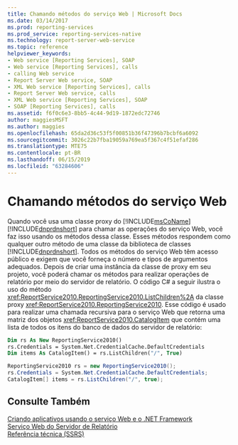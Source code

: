 ```yaml
---
title: Chamando métodos do serviço Web | Microsoft Docs
ms.date: 03/14/2017
ms.prod: reporting-services
ms.prod_service: reporting-services-native
ms.technology: report-server-web-service
ms.topic: reference
helpviewer_keywords:
- Web service [Reporting Services], SOAP
- Web service [Reporting Services], calls
- calling Web service
- Report Server Web service, SOAP
- XML Web service [Reporting Services], calls
- Report Server Web service, calls
- XML Web service [Reporting Services], SOAP
- SOAP [Reporting Services], calls
ms.assetid: f6f0c6e3-8bb5-4c44-9d19-1872edc72746
author: maggiesMSFT
ms.author: maggies
ms.openlocfilehash: 65da2d36c53f5f00851b36f47396b7bcbf6a6092
ms.sourcegitcommit: 3026c22b7fba19059a769ea5f367c4f51efaf286
ms.translationtype: MTE75
ms.contentlocale: pt-BR
ms.lasthandoff: 06/15/2019
ms.locfileid: "63284606"
---
```

# <a name="calling-web-service-methods"></a>Chamando métodos do serviço Web
  Quando você usa uma classe proxy do [!INCLUDE[msCoName](../../../includes/msconame-md.md)] [!INCLUDE[dnprdnshort](../../../includes/dnprdnshort-md.md)] para chamar as operações do serviço Web, você faz isso usando os métodos dessa classe. Esses métodos respondem como qualquer outro método de uma classe da biblioteca de classes [!INCLUDE[dnprdnshort](../../../includes/dnprdnshort-md.md)]. Todos os métodos do serviço Web têm acesso público e exigem que você forneça o número e tipos de argumentos adequados. Depois de criar uma instância da classe de proxy em seu projeto, você poderá chamar os métodos para realizar operações de relatório por meio do servidor de relatório. O código C# a seguir ilustra o uso do método <xref:ReportService2010.ReportingService2010.ListChildren%2A> da classe proxy <xref:ReportService2010.ReportingService2010>. Esse código é usado para realizar uma chamada recursiva para o serviço Web que retorna uma matriz dos objetos <xref:ReportService2010.CatalogItem> que contém uma lista de todos os itens do banco de dados do servidor de relatório:  
  
```vb  
Dim rs As New ReportingService2010()  
rs.Credentials = System.Net.CredentialCache.DefaultCredentials  
Dim items As CatalogItem() = rs.ListChildren("/", True)  
```  
  
```csharp  
ReportingService2010 rs = new ReportingService2010();  
rs.Credentials = System.Net.CredentialCache.DefaultCredentials;  
CatalogItem[] items = rs.ListChildren("/", true);  
```  
  
## <a name="see-also"></a>Consulte Também  
 [Criando aplicativos usando o serviço Web e o .NET Framework](../../../reporting-services/report-server-web-service/net-framework/building-applications-using-the-web-service-and-the-net-framework.md)   
 [Serviço Web do Servidor de Relatório](../../../reporting-services/report-server-web-service/report-server-web-service.md)   
 [Referência técnica &#40;SSRS&#41;](../../../reporting-services/technical-reference-ssrs.md)  
  
  
